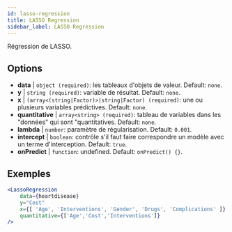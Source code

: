 ```yaml
---
id: lasso-regression
title: LASSO Regression
sidebar_label: LASSO Regression
---
```


Régression de LASSO.

## Options

* __data__ | `object (required)`: les tableaux d'objets de valeur. Default: `none`.
* __y__ | `string (required)`: variable de résultat. Default: `none`.
* __x__ | `(array<(string|Factor)>|string|Factor) (required)`: une ou plusieurs variables prédictives. Default: `none`.
* __quantitative__ | `array<string> (required)`: tableau de variables dans les "données" qui sont "quantitatives. Default: `none`.
* __lambda__ | `number`: paramètre de régularisation. Default: `0.001`.
* __intercept__ | `boolean`: contrôle s'il faut faire correspondre un modèle avec un terme d'interception. Default: `true`.
* __onPredict__ | `function`: undefined. Default: `onPredict() {}`.


## Exemples

```jsx live
<LassoRegression
    data={heartdisease} 
    y="Cost"
    x={[ 'Age', 'Interventions', 'Gender', 'Drugs', 'Complications' ]}
    quantitative={['Age','Cost','Interventions']}
/>
```

